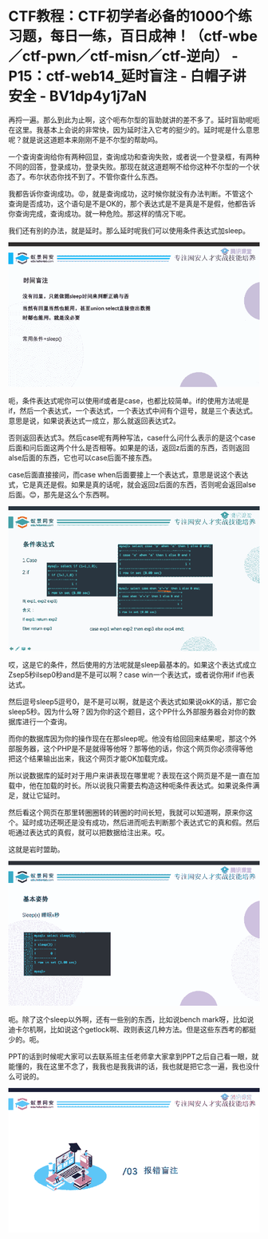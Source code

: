 # CTF教程：CTF初学者必备的1000个练习题，每日一练，百日成神！（ctf-wbe／ctf-pwn／ctf-misn／ctf-逆向） - P15：ctf-web14_延时盲注 - 白帽子讲安全 - BV1dp4y1j7aN

再捋一遍。那么到此为止啊，这个呃布尔型的盲助就讲的差不多了。延时盲助呢呃在这里。我基本上会说的非常快，因为延时注入它考的挺少的。延时呢是什么意思呢？就是说这道题本来刚刚不是不尔型的帮助吗。

一个查询查询给你有两种回显，查询成功和查询失败，或者说一个登录框，有两种不同的回答，登录成功，登录失败。那现在就这道题啊不给你这种不尔型的一个状态了。布尔状态你找不到了。不管你查什么东西。

我都告诉你查询成功。😡，就是查询成功，这时候你就没有办法判断。不管这个查询是否成功，这个语句是不是OK的，那个表达式是不是真是不是假，他都告诉你查询完成，查询成功。就一种危险。那这样的情况下呢。

我们还有别的办法，就是延时。那么延时呢我们可以使用条件表达式加sleep。

![](img/418d5d937f56c5797390078aae812394_1.png)

呃，条件表达式呢你可以使用if或者是case，也都比较简单。if的使用方法呢是if，然后一个表达式，一个表达式，一个表达式中间有个逗号，就是三个表达式。意思是说，如果说表达式一成立，那么就返回表达式2。

否则返回表达式3。然后case呢有两种写法，case什么问什么表示的是这个case后面和问后面这两个什么是否相等。如果是的话，返回z后面的东西，否则返回alse后面的东西，它也可以case后面不接东西。

case后面直接接问，而case when后面要接上一个表达式，意思是说这个表达式，它是真还是假。如果是真的话呢，就会返回z后面的东西，否则呢会返回alse后面。😊，那先是这么个东西啊。



![](img/418d5d937f56c5797390078aae812394_3.png)

哎，这是它的条件，然后使用的方法呢就是sleep最基本的。如果这个表达式成立Zsep5秒ilsep0秒and是不是可以啊？case win一个表达式，或者说你用if if也表达式。

然后逗号sleep5逗号0，是不是可以啊，就是这个表达式如果说okK的话，那它会sleep5秒。因为什么呀？因为你的这个题目，这个PP什么外部服务器会对你的数据库进行一个查询。

而你的数据库因为你的操作现在在那sleep呢。他没有给回回来结果呢，那这个外部服务器，这个PHP是不是就得等他呀？那等他的话，你这个网页你必须得等他把这个结果输出出来，我这个网页才能OK加载完成。

所以说数据库的延时对于用户来讲表现在哪里呢？表现在这个网页是不是一直在加载中，他在加载的时长。所以说我只需要去构造这种呃条件表达式。如果说条件满足，就让它延时。

然后看这个网页在那里转圈圈转的转圈的时间长短，我就可以知道啊，原来你这个。延时成功还啊还是没有成功，然后进而呃去判断那个表达式它的真和假。然后呃通过表达式的真假，就可以把数据给注出来。哎。

这就是岩时盟助。

![](img/418d5d937f56c5797390078aae812394_5.png)

呃。除了这个sleep以外啊，还有一些别的东西，比如说bench mark呀，比如说迪卡尔机啊，比如说这个getlock啊、政则表这几种方法。但是这些东西考的都挺少的。呃。

PPT的话到时候呢大家可以去联系班主任老师拿大家拿到PPT之后自己看一眼，就能懂的，我在这里不念了，我我也是我我讲的话，我也就是把它念一遍，我也没什么可说的。



![](img/418d5d937f56c5797390078aae812394_7.png)
